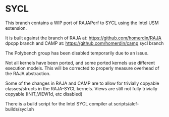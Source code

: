 # SYCL

This branch contains a WIP port of RAJAPerf to SYCL using the Intel
USM extension.

It is built against the branch of RAJA at:
https://github.com/homerdin/RAJA dpcpp branch
and CAMP at:
https://github.com/homerdin/camp sycl branch

The Polybench group has been disabled temporarily due to an issue.

Not all kernels have been ported, and some ported kernels use
different execution models.  This will be corrected to properly
measure overhead of the RAJA abstraction.

Some of the changes in RAJA and CAMP are to allow for trivially
copyable classes/structs in the RAJA-SYCL kernels.  Views are 
still not fully trivially copyable (INIT_VIEW1d, etc disabled)

There is a build script for the Intel SYCL compiler at
scripts/alcf-builds/sycl.sh
